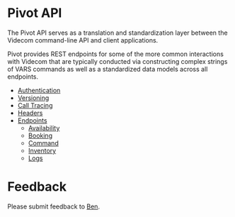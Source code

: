 # Pivot API

The Pivot API serves as a translation and standardization layer between the Videcom command-line API and client applications.

Pivot provides REST endpoints for some of the more common interactions with Videcom that are typically conducted via constructing complex strings of VARS commands as well as a standardized data models across all endpoints.

- [Authentication](./authentication.md)
- [Versioning](./versioning.md)
- [Call Tracing](./tracing.md)
- [Headers](./headers.md)
- [Endpoints](./endpoints)
  - [Availability](./endpoints/availability.md)
  - [Booking](./endpoints/booking.md)
  - [Command](./endpoints/command.md)
  - [Inventory](./endpoints/inventory.md)
  - [Logs](./endpoints/logs.md)

# Feedback

Please submit feedback to [Ben](mailto:ben@paxiq.com).
